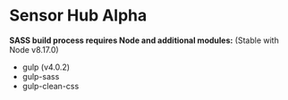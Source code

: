 # Sensor Hub Alpha

**SASS build process requires Node and additional modules:**
(Stable with Node v8.17.0)

* gulp (v4.0.2)
* gulp-sass
* gulp-clean-css

